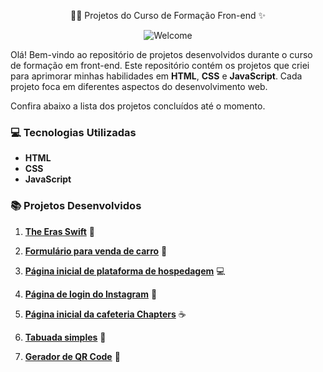 <p align="center">
     👩‍💻 Projetos do Curso de Formação Fron-end ✨
</p>

<p align="center">
    <img src="https://i.giphy.com/media/v1.Y2lkPTc5MGI3NjExdjU1MHNtdWthejlqODhoY3AweTV0emdsdDB4MWVmbmN6eHQ2NWRjYyZlcD12MV9pbnRlcm5hbF9naWZfYnlfaWQmY3Q9Zw/L1R1tvI9svkIWwpVYr/giphy.gif" alt="Welcome" />
</p>

Olá! Bem-vindo ao repositório de projetos desenvolvidos durante o curso de formação em front-end. 
Este repositório contém os projetos que criei para aprimorar minhas habilidades em **HTML**, **CSS** e **JavaScript**. 
Cada projeto foca em diferentes aspectos do desenvolvimento web.

Confira abaixo a lista dos projetos concluídos até o momento.

### 💻 Tecnologias Utilizadas
- **HTML**
- **CSS**
- **JavaScript**

### 📚 Projetos Desenvolvidos

1. **<a href="https://the-eras-swift.vercel.app/">The Eras Swift</a>** 💖

2. **<a href="https://formulario-venda-carro-ten.vercel.app/">Formulário para venda de carro</a>** 🚗

3. **<a href="https://bsa-host.vercel.app/">Página inicial de plataforma de hospedagem</a>** 💻

4. **<a href="https://instagram-amber-kappa.vercel.app/">Página de login do Instagram</a>** 📲

5. **<a href="https://chapters-lyart.vercel.app/">Página inicial da cafeteria Chapters</a>** ☕

6. **<a href="https://tabuada-three-mu.vercel.app/">Tabuada simples</a>** 🧮

7. **<a href="https://gerador-qr-code-blush.vercel.app/">Gerador de QR Code</a>** 📱


